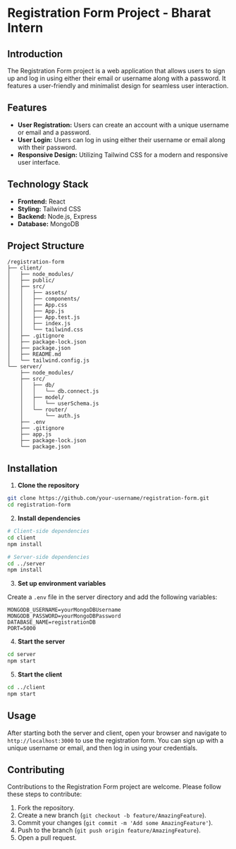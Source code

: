 # Registration Form Project - Bharat Intern

## Introduction

The Registration Form project is a web application that allows users to sign up and log in using either their email or username along with a password. It features a user-friendly and minimalist design for seamless user interaction.

## Features

- **User Registration:** Users can create an account with a unique username or email and a password.
- **User Login:** Users can log in using either their username or email along with their password.
- **Responsive Design:** Utilizing Tailwind CSS for a modern and responsive user interface.

## Technology Stack

- **Frontend:** React
- **Styling:** Tailwind CSS
- **Backend:** Node.js, Express
- **Database:** MongoDB

## Project Structure

```
/registration-form
├── client/
│   ├── node_modules/
│   ├── public/
│   ├── src/
│   │   ├── assets/
│   │   ├── components/
│   │   ├── App.css
│   │   ├── App.js
│   │   ├── App.test.js
│   │   ├── index.js
│   │   └── tailwind.css
│   ├── .gitignore
│   ├── package-lock.json
│   ├── package.json
│   ├── README.md
│   └── tailwind.config.js
└── server/
    ├── node_modules/
    ├── src/
    │   ├── db/
    │   │   └── db.connect.js
    │   ├── model/
    │   │   └── userSchema.js
    │   └── router/
    │       └── auth.js
    ├── .env
    ├── .gitignore
    ├── app.js
    ├── package-lock.json
    └── package.json
```

## Installation

1. **Clone the repository**

```sh
git clone https://github.com/your-username/registration-form.git
cd registration-form
```

2. **Install dependencies**

```sh
# Client-side dependencies
cd client
npm install

# Server-side dependencies
cd ../server
npm install
```

3. **Set up environment variables**

Create a `.env` file in the server directory and add the following variables:

```
MONGODB_USERNAME=yourMongoDBUsername
MONGODB_PASSWORD=yourMongoDBPassword
DATABASE_NAME=registrationDB
PORT=5000
```

4. **Start the server**

```sh
cd server
npm start
```

5. **Start the client**

```sh
cd ../client
npm start
```

## Usage

After starting both the server and client, open your browser and navigate to `http://localhost:3000` to use the registration form. You can sign up with a unique username or email, and then log in using your credentials.

## Contributing

Contributions to the Registration Form project are welcome. Please follow these steps to contribute:

1. Fork the repository.
2. Create a new branch (`git checkout -b feature/AmazingFeature`).
3. Commit your changes (`git commit -m 'Add some AmazingFeature'`).
4. Push to the branch (`git push origin feature/AmazingFeature`).
5. Open a pull request.
